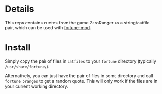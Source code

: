 # Details

This repo contains quotes from the game ZeroRanger as a string/datfile pair, which can be used with [fortune-mod](https://github.com/shlomif/fortune-mod).

# Install

Simply copy the pair of files in `datfiles` to your `fortune` directory (typically `/usr/share/fortune/`).

Alternatively, you can just have the pair of files in some directory and call `fortune oranges` to get a random quote. This will only work if the files are in your current working directory.
